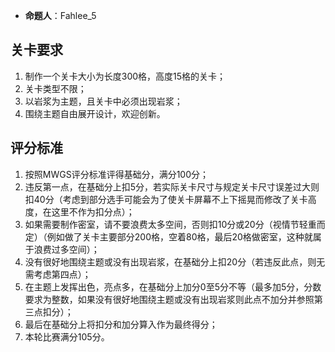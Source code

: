 - **命题人**：Fahlee_5

## 关卡要求

1. 制作一个关卡大小为长度300格，高度15格的关卡；
2. 关卡类型不限；
3. 以岩浆为主题，且关卡中必须出现岩浆；
4. 围绕主题自由展开设计，欢迎创新。

## 评分标准

1. 按照MWGS评分标准评得基础分，满分100分；
2. 违反第一点，在基础分上扣5分，若实际关卡尺寸与规定关卡尺寸误差过大则扣40分（考虑到部分选手可能会为了使关卡屏幕不上下摇晃而修改了关卡高度，在这里不作为扣分点）；
3. 如果需要制作密室，请不要浪费太多空间，否则扣10分或20分（视情节轻重而定）（例如做了关卡主要部分200格，空着80格，最后20格做密室，这种就属于浪费过多空间）；
4. 没有很好地围绕主题或没有出现岩浆，在基础分上扣20分（若违反此点，则无需考虑第四点）；
5. 在主题上发挥出色，亮点多，在基础分上加分0至5分不等（最多加5分，分数要求为整数，如果没有很好地围绕主题或没有出现岩浆则此点不加分并参照第三点扣分）；
6. 最后在基础分上将扣分和加分算入作为最终得分；
7. 本轮比赛满分105分。
